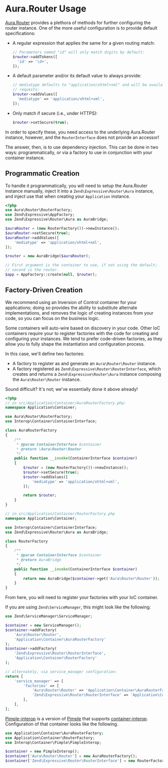 # Aura.Router Usage

[Aura.Router](https://github.com/auraphp/Aura.Router) provides a plethora of
methods for further configuring the router instance. One of the more useful
configuration is to provide default specifications:

- A regular expression that applies the same for a given routing match:

  ```php
  // Parameters named "id" will only match digits by default:
  $router->addTokens([
    'id' => '\d+',
  ]);
  ```

- A default parameter and/or its default value to always provide:

  ```php
  // mediatype defaults to "application/xhtml+xml" and will be available in all
  // requests:
  $router->addValues([
    'mediatype' => 'application/xhtml+xml',
  ]);
  ```

- Only match if secure (i.e., under HTTPS):

  ```php
  $router->setSecure(true);
  ```

In order to specify these, you need access to the underlying Aura.Router
instance, however, and the `RouterInterface` does not provide an accessor!

The answer, then, is to use dependency injection. This can be done in two ways:
programmatically, or via a factory to use in conjunction with your container
instance.

## Programmatic Creation

To handle it programmatically, you will need to setup the Aura.Router instance
manually, inject it into a `Zend\Expressive\Router\Aura` instance, and inject
use that when creating your `Application` instance.

```php
<?php
use Aura\Router\RouterFactory;
use Zend\Expressive\AppFactory;
use Zend\Expressive\Router\Aura as AuraBridge;

$auraRouter = (new RouterFactory())->newInstance();
$auraRouter->setSecure(true);
$auraRouter->addValues([
    'mediatype' => 'application/xhtml+xml',
]);

$router = new AuraBridge($auraRouter);

// First argument is the container to use, if not using the default;
// second is the router.
$app = AppFactory::create(null, $router);
```

## Factory-Driven Creation

We recommend using an Inversion of Control container for your applications;
doing so provides the ability to substitute alternate implementations, and
removes the logic of creating instances from your code, so you can focus on the
business logic.

Some containers will auto-wire based on discovery in your code. Other IoC
containers require your to register factories with the code for
creating and configuring your instances. We tend to prefer code-driven
factories, as they allow you to fully shape the instantiation and configuration
process.

In this case, we'll define two factories:

- A factory to register as and generate an `Aura\Router\Router` instance.
- A factory registered as `Zend\Expressive\Router\RouterInterface`, which
  creates and returns a `Zend\Expressive\Router\Aura` instance composing the
  `Aura\Router\Router` instance.

Sound difficult? It's not; we've essentially done it above already!

```php
<?php
// in src/Application/Container/AuraRouterFactory.php:
namespace Application\Container;

use Aura\Router\RouterFactory;
use Interop\Container\ContainerInterface;

class AuraRouterFactory
{
    /**
     * @param ContainerInterface $container
     * @return \Aura\Router\Router
     */
    public function __invoke(ContainerInterface $container)
    {
        $router = (new RouterFactory())->newInstance();
        $router->setSecure(true);
        $router->addValues([
            'mediatype' => 'application/xhtml+xml',
        ]);

        return $router;
    }
}

// in src/Application/Container/RouterFactory.php
namespace Application\Container;

use Interop\Container\ContainerInterface;
use Zend\Expressive\Router\Aura as AuraBridge;

class RouterFactory
{
    /**
     * @param ContainerInterface $container
     * @return AuraBridge
     */
    public function __invoke(ContainerInterface $container)
    {
        return new AuraBridge($container->get('Aura\Router\Router'));
    }
}
```

From here, you will need to register your factories with your IoC container.

If you are using `Zend\ServiceManager`, this might look like the following:

```php
use Zend\ServiceManager\ServiceManager;

$container = new ServiceManager();
$container->addFactory(
    'Aura\Router\Router',
    'Application\Container\AuraRouterFactory'
);
$container->addFactory(
    'Zend\Expressive\Router\RouterInterface',
    'Application\Container\RouterFactory'
);

// alternately, via service_manager configuration:
return [
    'service_manager' => [
        'factories' => [
            'Aura\Router\Router' => 'Application\Container\AuraRouterFactory',
            'Zend\Expressive\Router\RouterInterface' => 'Application\Container\RouterFactory',
        ],
    ],
];
```

[Pimple-interop](https://github.com/moufmouf/pimple-interop) is a version of
[Pimple](http://pimple.sensiolabs.org/) that supports
[container-interop](https://github.com/container-interop/container-interop).
Configuration of that container looks like the following.

```php
use Application\Container\AuraRouterFactory;
use Application\Container\RouterFactory;
use Interop\Container\Pimple\PimpleInterop;

$container = new PimpleInterop();
$container['Aura\Router\Router'] = new AuraRouterFactory();
$container['Zend\Expressive\Router\RouterInterface'] = new RouterFactory();
```
